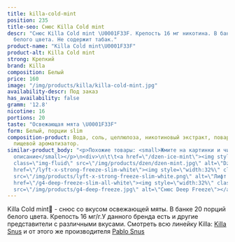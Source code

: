 ```yaml
---
title: killa-cold-mint
position: 235
title-seo: Снюс Killa Cold mint
descr: "Снюс Killa Cold mint \U0001F33F. Крепость 16 мг никотина. В банке 20 порций
  белого цвета. Не содержит табак."
product-name: "Killa Cold mint\U0001F33F"
product-alt: Killa Cold mint
strong: Крепкий
brand: Killa
composition: Белый
price: 160
image: "/img/products/killa/killa-cold-mint.jpg"
availability-descr: Под заказ
has_availability: false
gramm: '12.8'
nicotine: 16
portions: 20
taste: "Освежающая мята \U0001F33F"
form: Белый, порции slim
composition-product: Вода, соль, целлюлоза, никотиновый экстракт, поваренная сода,
  пищевой ароматизатор.
similar-product_body: "<p>Похожие товары: <small>Жмите на картинки и читайте полное
  описание</small></p>\n<div>\n\t\t<a href=\"/dzen-ice-mint\"><img style=\"width:32%\"
  class=\"img-fluid\" src=\"/img/products/dzen/dzen-mint.jpg\" alt=\"Dzen Ice Mint\"></a>\n\t\t<a
  href=\"/lyft-x-strong-freeze-slim-white\"><img style=\"width:32%\" class=\"img-fluid\"
  src=\"/img/products/lyft-x-strong-freeze-slim-white.png\" alt=\"Лифт фриз\"></a>\n<a
  href=\"/g4-deep-freeze-slim-all-white\"><img style=\"width:32%\" class=\"img-fluid\"
  src=\"/img/products/g4-deep-freeze.jpg\" alt=\"Снюс Deep Freeze\"></a>\n</div>"
---
```


Killa Cold mint🌿 - снюс со вкусом освежающей мяты. В банке 20 порций белого цвета. Крепость 16 мг/г.У данного бренда есть и другие представители c различными вкусами. Смотреть всю линейку Killa: <a href="/killa-snus">Killa Snus</a> и от этого же производителя <a href="/pablo-snus">Pablo Snus</a>